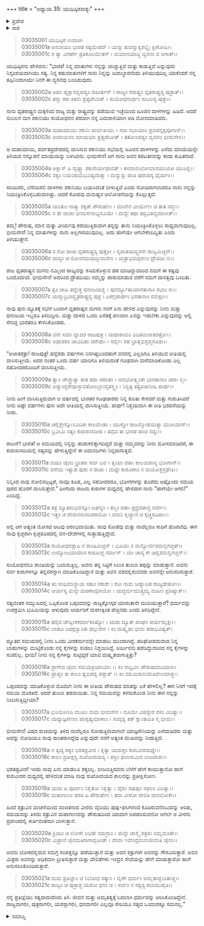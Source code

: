 +++
title = "ಅಧ್ಯಾಯ 35: ಯುಧಿಷ್ಠಿರವಾಕ್ಯಃ"
+++

<details><summary>ಪ್ರವೇಶ</summary>


।।   ಓಂ ಓಂ ನಮೋ ನಾರಾಯಣಾಯ।।   ಶ್ರೀ ವೇದವ್ಯಾಸಾಯ ನಮಃ ।।

ಶ್ರೀ ಕೃಷ್ಣದ್ವೈಪಾಯನ ವೇದವ್ಯಾಸ ವಿರಚಿತ  

**ಶ್ರೀ ಮಹಾಭಾರತ**

**ಆರಣ್ಯಕ ಪರ್ವ**

**ಕೈರಾತ ಪರ್ವ**

**ಅಧ್ಯಾಯ 35**

</details>


<details><summary>ಸಾರ</summary>

ಭೀಮನ ಮಾತಿಗೆ ಬೇಸತ್ತು, ದುಃಖಿತಾಗಿ ಯುಧಿಷ್ಠಿರನು ತಾನು ಧೃತರಾಷ್ಟ್ರನ ಮಕ್ಕಳಿಂದ ರಾಜ್ಯವನ್ನು ಪಡೆಯುವ ಇಚ್ಛೆಯಿಂದ ಜೂಜಿನ ದಾಳಗಳನ್ನು ಹಿಡಿದನೆಂದು ಮತ್ತು ಶಕುನಿಯ ಮೇಲಿನ ಕೋಪದಿಂದಲೇ ಜೂಜನ್ನು ಮುಂದುವರೆಸಿದುದೆಂದು ಹೇಳುವುದು (1-6). ಪುನಃ ದ್ಯೂತಕ್ಕೆ ಬಂದಾಗ ಮಾಡಿಕೊಂಡ ಒಪ್ಪಂದವನ್ನು ಈಗ ಹೇಗೆ ಮುರಿಯಬಹುದು ಎಂದು ಪ್ರಶ್ನಿಸುವುದು (7-14). ಒಪ್ಪಂದವನ್ನು ಮಾಡಿಕೊಳ್ಳುವ ಮೊದಲೇ ನೀನು ಈ ಪೌರುಷದ ಮಾತನ್ನು ಏಕೆ ಆಡಲಿಲ್ಲ, ನನ್ನ ಕೈಗಳನ್ನು ಏಕೆ ಸುಡಲಿಲ್ಲವೆಂದು ಬೀಮನನ್ನು ಕೇಳುವುದು (15-16). ಕಾಲಕ್ಕೆ ಕಾಯಬೇಕೆಂದು ಹೇಳುವುದು (17-21).

</details>


> 03035001 ಯುಧಿಷ್ಠಿರ ಉವಾಚ।  
03035001a ಅಸಂಶಯಂ ಭಾರತ ಸತ್ಯಮೇತದ್ ।
	ಯನ್ಮಾ ತುದನ್ವಾಕ್ಯಶಲ್ಯೈಃ ಕ್ಷಿಣೋಷಿ।।  
> 03035001c ನ ತ್ವಾ ವಿಗರ್ಹೇ ಪ್ರತಿಕೂಲಮೇತನ್ ।
	ಮಮಾನಯಾದ್ಧಿ ವ್ಯಸನಂ ವ ಆಗಾತ್।।   

ಯುಧಿಷ್ಠಿರನು ಹೇಳಿದನು: “ಭಾರತ! ನಿನ್ನ ಮಾತುಗಳು ನನ್ನನ್ನು ಚುಚ್ಚುತ್ತಿವೆ ಮತ್ತು ಕಾಡುತ್ತಿವೆ ಎನ್ನುವುದು ನಿಸ್ಸಂಶಯವಾಗಿಯು ಸತ್ಯ. ನಿನ್ನ ಕಡುಮಾತುಗಳಿಗೆ ನಾನು ನಿನ್ನನ್ನು ಜವಾಬ್ಧಾರನೆಂದು ತಿಳಿಯುವುದಿಲ್ಲ ಯಾಕೆಂದರೆ ನನ್ನ ತಪ್ಪಿನಿಂದಾಗಿಯೇ ನಿನಗೆ ಈ ವ್ಯಸನವು ಬಂದಿರುವುದು.

> 03035002a ಅಹಂ ಹ್ಯಕ್ಷಾನನ್ವಪದ್ಯಂ ಜಿಹೀರ್ಷನ್ ।
	ರಾಜ್ಯಂ ಸರಾಷ್ಟ್ರಂ ಧೃತರಾಷ್ಟ್ರಸ್ಯ ಪುತ್ರಾತ್।।   
> 03035002c ತನ್ಮಾ ಶಠಃ ಕಿತವಃ ಪ್ರತ್ಯದೇವೀತ್ ।
	ಸುಯೋಧನಾರ್ಥಂ ಸುಬಲಸ್ಯ ಪುತ್ರಃ।।   

ನಾನು ಧೃತರಾಷ್ಟ್ರನ ಮಕ್ಕಳಿಂದ ರಾಜ್ಯ ಮತ್ತು ರಾಷ್ಟ್ರವನ್ನು ಪಡೆಯುವ ಇಚ್ಛೆಯಿಂದ ಜೂಜಿನ ದಾಳಗಳನ್ನು ಹಿಡಿದೆ. ಆದರೆ ಸುಬಲನ ಮಗ ಶಕುನಿಯು ಸುಯೋಧನನ ಪರವಾಗಿ ನನ್ನ ಎದುರಾಳಿಯಾಗಿ ಆಡಿ ಮೋಸಮಾಡಿದನು.

> 03035003a ಮಹಾಮಾಯಃ ಶಕುನಿಃ ಪಾರ್ವತೀಯಃ ।
	ಸದಾ ಸಭಾಯಾಂ ಪ್ರವಪನ್ನಕ್ಷಪೂಗಾನ್।।   
> 03035003c ಅಮಾಯಿನಂ ಮಾಯಯಾ ಪ್ರತ್ಯದೇವೀತ್ ।
	ತತೋಽಪಶ್ಯಂ ವೃಜಿನಂ ಭೀಮಸೇನ।।   

ಆ ಮಹಾಮಾಯಿ, ಪರ್ವತಪ್ರದೇಶದಲ್ಲಿ ವಾಸಿಸುವ ಶಕುನಿಯು ಸಭೆಯಲ್ಲಿ ಜೂಜಿನ ದಾಳಗಳನ್ನು ಎಸೆದು ಮಾಯೆಯನ್ನೇ ತಿಳಿಯದ ನನ್ನೊಡನೆ ಮಾಯೆಯನ್ನು ಬಳಸಿದನು. ಭೀಮಸೇನ! ಆಗ ನಾನು ಅವನ ಕಪಟತನವನ್ನು ಕಂಡು ಕುಪಿತನಾದೆ.

> 03035004a ಅಕ್ಷಾನ್ ಹಿ ದೃಷ್ಟ್ವಾ ಶಕುನೇರ್ಯಥಾವತ್ ।
	ಕಾಮಾನುಲೋಮಾನಯುಜೋ ಯುಜಶ್ಚ।।   
> 03035004c ಶಕ್ಯಂ ನಿಯಂತುಮಭವಿಷ್ಯದಾತ್ಮಾ ।
	ಮನ್ಯುಸ್ತು ಹಂತಿ ಪುರುಷಸ್ಯ ಧೈರ್ಯಂ।।   

ಸರಿಯಿರಲಿ, ಬೆಸೆಯಿರಲಿ ದಾಳಗಳು ಶಕುನಿಯು ಬಯಸಿದಂತೆ ಬೀಳುತ್ತಿವೆ ಎಂದು ನೋಡಿದಾಗಲಾದರೂ ನಾನು ನನ್ನನ್ನು ನಿಯಂತ್ರಿಸಿಕೊಳ್ಳಬಹುದಾಗಿತ್ತು. ಆದರೆ ಕೋಪವು ಮನುಷ್ಯನ ಆಲೋಚನೆಯನ್ನು ಕೊಲ್ಲುತ್ತದೆ.

> 03035005a ಯಂತುಂ ನಾತ್ಮಾ ಶಕ್ಯತೇ ಪೌರುಷೇಣ ।
	ಮಾನೇನ ವೀರ್ಯೇಣ ಚ ತಾತ ನದ್ಧಃ।।   
> 03035005c ನ ತೇ ವಾಚಂ ಭೀಮಸೇನಾಭ್ಯಸೂಯೇ ।
	ಮನ್ಯೇ ತಥಾ ತದ್ಭವಿತವ್ಯಮಾಸೀತ್।।   

ತಮ್ಮ! ಪೌರುಷ, ಮಾನ ಮತ್ತು ವೀರ್ಯವು ಕಡೆಯುತ್ತಿರುವಾಗ ತನ್ನನ್ನು ತಾನು ನಿಯಂತ್ರಿಸಿಕೊಳ್ಳಲು ಸಾಧ್ಯವಾಗುವುದಿಲ್ಲ. ಭೀಮಸೇನ! ನಿನ್ನ ಮಾತುಗಳನ್ನು ನಾನು ಅಲ್ಲಗಳೆಯುವುದಿಲ್ಲ. ಅದು ಹಾಗೆಯೇ ಆಗಬೇಕೆಂದಿದ್ದಿತು ಎಂದು ತಿಳಿಯುತ್ತೇನೆ.

> 03035006a ಸ ನೋ ರಾಜಾ ಧೃತರಾಷ್ಟ್ರಸ್ಯ ಪುತ್ರೋ ।
	ನ್ಯಪಾತಯದ್ವ್ಯಸನೇ ರಾಜ್ಯಮಿಚ್ಚನ್।।   
> 03035006c ದಾಸ್ಯಂ ಚ ನೋಽಗಮಯದ್ಭೀಮಸೇನ ।
	ಯತ್ರಾಭವಚ್ಶರಣಂ ದ್ರೌಪದೀ ನಃ।।   

ರಾಜ ಧೃತರಾಷ್ಟ್ರನ ಮಗನು ನಮ್ಮಿಂದ ರಾಜ್ಯವನ್ನು ಕಸಿದುಕೊಳ್ಳುವ ಹಠ ಮಾಡಿದ್ದುದರಿಂದ ನಮಗೆ ಈ ಕಷ್ಟವು ಬಂದೊದಗಿದೆ. ಭೀಮಸೇನ! ಅದರಿಂದ ದ್ರೌಪದಿಯು ನಮ್ಮನ್ನು ಪಾರುಮಾಡುವ ವರೆಗೆ ನಮಗೆ ದಾಸತ್ವವು ಬಂದಿತು.

> 03035007a ತ್ವಂ ಚಾಪಿ ತದ್ವೇತ್ಥ ಧನಂಜಯಶ್ಚ ।
	ಪುನರ್ದ್ಯೂತಾಯಾಗತಾನಾಂ ಸಭಾಂ ನಃ।।   
> 03035007c ಯನ್ಮಾಬ್ರವೀದ್ಧೃತರಾಷ್ಟ್ರಸ್ಯ ಪುತ್ರ ।
	ಏಕಗ್ಲಹಾರ್ಥಂ ಭರತಾನಾಂ ಸಮಕ್ಷಂ।।   

ನಾವು ಪುನಃ ದ್ಯೂತಕ್ಕೆ ಸಭೆಗೆ ಬಂದಾಗ ಧೃತರಾಷ್ಟನ ಮಗನು ನನಗೆ ಏನು ಹೇಳಿದ ಎನ್ನುವುದನ್ನು ನೀನು ಮತ್ತು ಧನಂಜಯ ಇಬ್ಬರೂ ತಿಳಿದಿದ್ದೀರಿ. ಮತ್ತು ದಾಳದ ಒಂದು ಎಸೆತಕ್ಕೆ ಪಣವಾಗಿ ಏನನ್ನು ಇಡಬೇಕು ಎನ್ನುವುದನ್ನು ಅಲ್ಲಿ ಸೇರಿದ್ದ ಭಾರತರೂ ಕೇಳಿಸಿಕೊಂಡರು.

> 03035008a ವನೇ ಸಮಾ ದ್ವಾದಶ ರಾಜಪುತ್ರ ।
	ಯಥಾಕಾಮಂ ವಿದಿತಮಜಾತಶತ್ರೋ।।  
> 03035008c ಅಥಾಪರಂ ಚಾವಿದಿತಂ ಚರೇಥಾಃ ।
	ಸರ್ವೈಃ ಸಹ ಭ್ರಾತೃಭಿಶ್ಚದ್ಮಗೂಢಃ।।  

“ಅಜಾತಶತ್ರು! ರಾಜಪುತ್ರ! ಹನ್ನೆರಡು ವರ್ಷಗಳು ನಿನಗಿಷ್ಟಬಂದಹಾಗೆ ವನದಲ್ಲಿ ಎಲ್ಲರಿಗೂ ತಿಳಿಯುವ ರೀತಿಯಲ್ಲಿ ವಾಸಿಸುತ್ತೀಯೆ. ಅದರ ನಂತರ ಒಂದು ವರ್ಷ ಯಾರಿಗೂ ತಿಳಿಯದಂತೆ ಗೂಢವಾಗಿ ಮರೆಮಾಡಿಕೊಂಡು ಎಲ್ಲ ಸಹೋದರರೊಂದಿಗೆ ವಾಸಿಸುತ್ತೀಯೆ.

> 03035009a ತ್ವಾಂ ಚೇಚ್ಛ್ರುತ್ವಾ ತಾತ ತಥಾ ಚರಂತಂ ।
	ಅವಭೋತ್ಸ್ಯಂತೇ ಭಾರತಾನಾಂ ಚರಾಃ ಸ್ಮ।।  
> 03035009c ಅನ್ಯಾಂಶ್ಚರೇಥಾಸ್ತಾವತೋಽಬ್ದಾಂಸ್ತತಸ್ತ್ವಂ ।
	ನಿಶ್ಚಿತ್ಯ ತತ್ಪ್ರತಿಜಾನೀಹಿ ಪಾರ್ಥ।।  

ನೀನು ಹೀಗೆ ವಾಸಿಸುತ್ತಿರುವಾಗ ಆ ವರ್ಷದಲ್ಲಿ ಭಾರತರ ಗೂಢಚಾರರು ನಿನ್ನ ಕುರಿತು ಕೇಳಿದರೆ ಮತ್ತು ಗುರುತಿಸಿದರೆ ನೀನು ಅಷ್ಟೇ ವರ್ಷಗಳು ಪುನಃ ಅದೇ ರೀತಿಯಲ್ಲಿ ವಾಸಿಸುತ್ತೀಯೆ. ಪಾರ್ಥ! ನಿಶ್ಚಯವಾಗಿ ಈ ರೀತಿ ಭರವಸೆಯನ್ನು ನೀಡು.

> 03035010a ಚರೈಶ್ಚೇನ್ನೋಽವಿದಿತಃ ಕಾಲಮೇತಂ ।
	ಯುಕ್ತೋ ರಾಜನ್ಮೋಹಯಿತ್ವಾ ಮದೀಯಾನ್।।  
> 03035010c ಬ್ರವೀಮಿ ಸತ್ಯಂ ಕುರುಸಂಸದೀಹ ।
	ತವೈವ ತಾ ಭಾರತ ಪಂಚ ನದ್ಯಃ।।  

ರಾಜನ್! ಭಾರತ! ಆ ಸಮಯದಲ್ಲಿ ನಿನ್ನನ್ನು ಹುಡುಕಲಿಕ್ಕಾಗದಿದ್ದರೆ ಮತ್ತು ನಮ್ಮವರನ್ನು ನೀನು ಮೋಸಮಾಡಿದರೆ, ಈ ಕುರುಸಂಸದಿಯಲ್ಲಿ ಸತ್ಯವನ್ನು ಹೇಳುತ್ತಿದ್ದೇನೆ ಈ ಐದುನದಿಗಳು ನಿನ್ನದಾಗುತ್ತವೆ.

> 03035011a ವಯಂ ಚೈವಂ ಭ್ರಾತರಃ ಸರ್ವ ಏವ ।
	ತ್ವಯಾ ಜಿತಾಃ ಕಾಲಮಪಾಸ್ಯ ಭೋಗಾನ್।।  
> 03035011c ವಸೇಮ ಇತ್ಯಾಹ ಪುರಾ ಸ ರಾಜಾ ।
	ಮಧ್ಯೇ ಕುರೂಣಾಂ ಸ ಮಯೋಕ್ತಸ್ತಥೇತಿ।।  

ನಿನ್ನಿಂದ ನಾವು ಸೋಲಿಸಲ್ಪಟ್ಟರೆ, ನಾವೂ ಕೂಡ, ಎಲ್ಲ ಸಹೋದರರೂ, ಭೋಗಗಳನ್ನು ತೊರೆದು ಅಷ್ಟೊಂದು ಸಮಯ ಪುರದ ಹೊರಗೆ ವಾಸಿಸುತ್ತೇವೆ.” ಹೀಗೆಂದು ರಾಜನು ಕುರುಗಳ ಮಧ್ಯದಲ್ಲಿ ಹೇಳಿದಾಗ ನಾನು “ಹಾಗೆಯೇ ಆಗಲಿ!” ಎಂದಿದ್ದೆ.

> 03035012a ತತ್ರ ದ್ಯೂತಮಭವನ್ನೋ ಜಘನ್ಯಂ ।
	ತಸ್ಮಿಂ ಜಿತಾಃ ಪ್ರವ್ರಜಿತಾಶ್ಚ ಸರ್ವೇ।।  
> 03035012c ಇತ್ಥಂ ಚ ದೇಶಾನನುಸಂಚರಾಮೋ ।
	ವನಾನಿ ಕೃಚ್ಚ್ರಾಣಿ ಚ ಕೃಚ್ಚ್ರರೂಪಾಃ।।  

ಅಲ್ಲಿ ಆಗ ಅತ್ಯಂತ ಮೋಸದ ಆಟವು ಆರಂಭವಾಯಿತು. ನಾವು ಸೋತೆವು ಮತ್ತು ನಾವೆಲ್ಲರೂ ಕಾಡಿಗೆ ಹೊರಟೆವು. ಈಗ ನಾವು ಕೃಚ್ಛರಾಗಿ ಕೃಚ್ಛರೂಪದಲ್ಲಿ ವನ-ದೇಶಗಳಲ್ಲಿ ಸುತ್ತಾಡುತ್ತಿದ್ದೇವೆ.

> 03035013a ಸುಯೋಧನಶ್ಚಾಪಿ ನ ಶಾಂತಿಮಿಚ್ಚನ್ ।
	ಭೂಯಃ ಸ ಮನ್ಯೋರ್ವಶಮನ್ವಗಚ್ಚತ್।।  
> 03035013c ಉದ್ಯೋಜಯಾಮಾಸ ಕುರೂಂಶ್ಚ ಸರ್ವಾನ್ ।
	ಯೇ ಚಾಸ್ಯ ಕೇ ಚಿದ್ವಶಮನ್ವಗಚ್ಚನ್।।  

ಸುಯೋಧನನೂ ಶಾಂತಿಯನ್ನು ಬಯಸುತ್ತಿಲ್ಲ. ಅವನು ತನ್ನ ಸಿಟ್ಟಿಗೆ ಸಿಲುಕಿ ತುಂಬಾ ತಪ್ಪನ್ನು ಮಾಡುತ್ತಾನೆ. ಅವನು ಸರ್ವ ಕುರುಗಳನ್ನೂ ತನ್ನವರನ್ನಾಗಿ ಮಾಡಿಕೊಂಡಿದ್ದಾನೆ ಮತ್ತು ಅವನ ವಶದಲ್ಲಿರುವವರು ಅವನನ್ನೇ ಅನುಸರಿಸುತ್ತಾರೆ.

> 03035014a ತಂ ಸಂಧಿಮಾಸ್ಥಾಯ ಸತಾಂ ಸಕಾಶೇ ।
	ಕೋ ನಾಮ ಜಹ್ಯಾದಿಹ ರಾಜ್ಯಹೇತೋಃ।।  
> 03035014c ಆರ್ಯಸ್ಯ ಮನ್ಯೇ ಮರಣಾದ್ಗರೀಯೋ ।
	ಯದ್ಧರ್ಮಮುತ್ಕ್ರಮ್ಯ ಮಹೀಂ ಪ್ರಶಿಷ್ಯಾತ್।।  

ಸತ್ಯವಂತರ ಸಮ್ಮುಖದಲ್ಲಿ ಒಪ್ಪಿಕೊಂಡ ಒಪ್ಪಂದವನ್ನು ರಾಜ್ಯಕ್ಕೋಸ್ಕರ ಯಾರುತಾನೇ ಮುರಿಯುತ್ತಾರೆ? ಧರ್ಮವನ್ನು ಉಪಕ್ರಮಿಸಿ ಭೂಮಿಯನ್ನು ಆಳುವುದು ಆರ್ಯರಿಗೆ ಮರಣಕ್ಕಿಂತ ಹೆಚ್ಚಿನದು ಎಂದು ತಿಳಿದಿದ್ದೇನೆ.

> 03035015a ತದೈವ ಚೇದ್ವೀರಕರ್ಮಾಕರಿಷ್ಯೋ ।
	ಯದಾ ದ್ಯೂತೇ ಪರಿಘಂ ಪರ್ಯಮೃಕ್ಷಃ।।  
> 03035015c ಬಾಹೂ ದಿಧಕ್ಷನ್ವಾರಿತಃ ಫಲ್ಗುನೇನ ।
	ಕಿಂ ದುಷ್ಕೃತಂ ಭೀಮ ತದಾಭವಿಷ್ಯತ್।  

ದ್ಯೂತದ ಸಮಯದಲ್ಲಿ ನೀನು ಒಂದು ವೀರಕರ್ಮವನ್ನೇ ಮಾಡಲು ಮುಂದಾಗಿದ್ದೆ. ಪರಿಘೋಪಮವಾದ ನಿನ್ನ ಬಾಹುಗಳನ್ನು ಮುಟ್ಟಿಕೊಂಡು ನನ್ನ ಕೈಗಳನ್ನು ಸುಡಲು ನಿಶ್ಚಯಿಸಿದ್ದೆ. ಅರ್ಜುನನು ತಡೆದಿದ್ದುದರಿಂದ ನನ್ನ ಕೈಗಳನ್ನು ಸುಡಲಿಲ್ಲ. ಭೀಮ! ನೀನು ನನ್ನ ಕೈಗಳನ್ನು ಸುಟ್ಟಿದ್ದರೆ ಯಾವ ದುಷ್ಕೃತವಾಗುತ್ತಿತ್ತು?

> 03035016a ಪ್ರಾಗೇವ ಚೈವಂ ಸಮಯಕ್ರಿಯಾಯಾಃ ।।
	ಕಿಂ ನಾಬ್ರವೀಃ ಪೌರುಷಮಾವಿದಾನಃ।   
> 03035016c ಪ್ರಾಪ್ತಂ ತು ಕಾಲಂ ತ್ವಭಿಪದ್ಯ ಪಶ್ಚಾತ್ ।।
	ಕಿಂ ಮಾಮಿದಾನೀಮತಿವೇಲಮಾತ್ಥ।।  

ಒಪ್ಪಂದವನ್ನು ಮಾಡಿಕೊಳ್ಳುವ ಮೊದಲೇ ನೀನು ಈ ರೀತಿಯ ಪೌರುಷದ ಮಾತನ್ನು ಏಕೆ ಹೇಳಲಿಲ್ಲ? ಈಗ ನಿನಗೆ ಇದಕ್ಕೆ ಸಮಯ ದೊರಕಿದೆ. ಆದರೆ ತುಂಬಾ ತಡವಾಯಿತು. ನಿನ್ನ ಸಮಯವನ್ನು ಕಳೆದುಕೊಂಡ ನೀನು ಈಗ ನನ್ನನ್ನು ನಿಂದಿಸುತ್ತಿದ್ದೀಯಾ?

> 03035017a ಭೂಯೋಽಪಿ ದುಃಖಂ ಮಮ ಭೀಮಸೇನ ।
	ದೂಯೇ ವಿಷಸ್ಯೇವ ರಸಂ ವಿದಿತ್ವಾ।।  
> 03035017c ಯದ್ಯಾಜ್ಞಸೇನೀಂ ಪರಿಕೃಷ್ಯಮಾಣಾಂ ।
	ಸಂದೃಶ್ಯ ತತ್ ಕ್ಷಾಂತಮಿತಿ ಸ್ಮ ಭೀಮ।।  

ಭೀಮಸೇನ! ವಿಷದ ರುಚಿಯನ್ನು ತಿಳಿದ ನಾವೆಲ್ಲರೂ ನೋಡುತ್ತಿರುವಾಗಲೇ ಯಾಜ್ಞಸೇನಿಯನ್ನು ಎಳೆದಾಡಿದರು ಮತ್ತು ಅದನ್ನು ನೋಡಿಯೂ ನಾವು ಶಾಂತರಾಗಿದ್ದೆವು ಎನ್ನುವುದೇ ನನಗೆ ಅತ್ಯಂತ ದುಃಖವನ್ನು ನೀಡುತ್ತಿದೆ.

> 03035018a ನ ತ್ವದ್ಯ ಶಕ್ಯಂ ಭರತಪ್ರವೀರ ।
	ಕೃತ್ವಾ ಯದುಕ್ತಂ ಕುರುವೀರಮಧ್ಯೇ।।  
> 03035018c ಕಾಲಂ ಪ್ರತೀಕ್ಷಸ್ವ ಸುಖೋದಯಸ್ಯ ।
	ಪಕ್ತಿಂ ಫಲಾನಾಮಿವ ಬೀಜವಾಪಃ।।  

ಭರತಪ್ರವೀರ! ಇಂದು ನಾವು ಏನು ಮಾಡಲೂ ಶಕ್ಯರಿಲ್ಲ. ಬೀಜಬಿತ್ತಿದವನು ಬೆಳೆಗೆ ಹೇಗೆ ಕಾಯುತ್ತಾನೋ ಹಾಗೆ ಕುರುವೀರರ ಮಧ್ಯದಲ್ಲಿ ಹೇಳಿದಂತೆ ಮಾಡಿ ನಾವು ಸುಖೋದಯದ ಕಾಲವನ್ನು ಪ್ರತೀಕ್ಷಿಸೋಣ.

> 03035019a ಯದಾ ಹಿ ಪೂರ್ವಂ ನಿಕೃತೋ ನಿಕೃತ್ಯಾ ।
	ವೈರಂ ಸಪುಷ್ಪಂ ಸಫಲಂ ವಿದಿತ್ವಾ।।  
> 03035019c ಮಹಾಗುಣಂ ಹರತಿ ಹಿ ಪೌರುಷೇಣ ।
	ತದಾ ವೀರೋ ಜೀವತಿ ಜೀವಲೋಕೇ।।  

ಹಿಂದೆ ಶತ್ರುವಿನ ವಂಚನೆಯಿಂದ ವಂಚಿತನಾದ ವೀರನು ವೈರಿಯು ಪುಷ್ಪ-ಫಲಗಳಿಂದ ಕೂಡಿರುವನೆಂಬುದನ್ನು ಅರಿತು, ಸಮಯವನ್ನು ತಿಳಿದು ಶತ್ರುವಿನ ಮಹಾಗುಣವನ್ನು ಪೌರುಷದಿಂದ ಯಾವಾಗ ಅಪಹರಿಸುವನೋ ಆಗಲೇ ಆ ವೀರನು ಪ್ರಪಂಚದಲ್ಲಿ ಕೀರ್ತಿವಂತನಾಗಿ ಬಾಳುತ್ತಾನೆ.

> 03035020a ಶ್ರಿಯಂ ಚ ಲೋಕೇ ಲಭತೇ ಸಮಗ್ರಾಂ ।
	ಮನ್ಯೇ ಚಾಸ್ಮೈ ಶತ್ರವಃ ಸಮ್ನಮಂತೇ।।  
> 03035020c ಮಿತ್ರಾಣಿ ಚೈನಮತಿರಾಗಾದ್ಭಜಂತೇ ।
	ದೇವಾ ಇವೇಂದ್ರಮನುಜೀವಂತಿ ಚೈನಂ।।  

ಅವನು ಲೋಕದಲ್ಲಿರುವ ಸಮಗ್ರ ಸಂಪತ್ತನ್ನೂ ಪಡೆಯುತ್ತಾನೆ ಮತ್ತು ಅವನ ಶತ್ರುಗಳೇ ಅವನನ್ನು ಗೌರವಿಸುತ್ತಾರೆ. ಅವನ ಮಿತ್ರರು ಅವನನ್ನು ಅಧಿಕವಾಗಿ ಪ್ರೀತಿಸುತ್ತಾರೆ ಮತ್ತು ದೇವತೆಗಳು ಇಂದ್ರನ ಸೇವೆಯನ್ನು ಹೇಗೆ ಮಾಡುತ್ತಾರೋ ಹಾಗೆ ಅನುಸರಿಸಿಕೊಂಡಿರುತ್ತಾರೆ.

> 03035021a ಮಮ ಪ್ರತಿಜ್ಞಾಂ ಚ ನಿಬೋಧ ಸತ್ಯಾಂ ।
	ವೃಣೇ ಧರ್ಮಂ ಅಮೃತಾಜ್ಜೀವಿತಾಚ್ಚ।।  
> 03035021c ರಾಜ್ಯಂ ಚ ಪುತ್ರಾಶ್ಚ ಯಶೋ ಧನಂ ಚ ।
	ಸರ್ವಂ ನ ಸತ್ಯಸ್ಯ ಕಲಾಮುಪೈತಿ।।  

ನನ್ನ ಪ್ರತಿಜ್ಞೆಯು ಸತ್ಯವಾದುದೆಂದು ತಿಳಿ. ಜೀವನ ಮತ್ತು ಅಮೃತತ್ವಕ್ಕೆ ಬದಲಾಗಿ ಧರ್ಮವನ್ನು ಆರಿಸಿಕೊಂಡಿದ್ದೇನೆ. ರಾಜ್ಯವಾಗಲೀ, ಪುತ್ರರಾಗಲೀ, ಯಶಸ್ಸಾಗಲೀ, ಧನವಾಗಲೀ ಎಲ್ಲವೂ ಸೇರಿಯೂ ಸತ್ಯದ ಒಂದಂಶಕ್ಕೂ ಸಮನಲ್ಲ.”


<details><summary>ಸಮಾಪ್ತಿ</summary>


ಇತಿ ಶ್ರೀ ಮಹಾಭಾರತೇ ಆರಣ್ಯಕಪರ್ವಣಿ ಕೈರಾತಪರ್ವಣಿ ಯುಧಿಷ್ಠಿರವಾಕ್ಯೇ ಪಂಚತ್ರಿಂಶೋಽಧ್ಯಾಯಃ।  
ಇದು ಶ್ರೀ ಮಹಾಭಾರತದಲ್ಲಿ ಆರಣ್ಯಕಪರ್ವದಲ್ಲಿ ಕೈರಾತಪರ್ವದಲ್ಲಿ ಯುಧಿಷ್ಠಿರವಾಕ್ಯದಲ್ಲಿ ಮೂವತ್ತೈದನೆಯ ಅಧ್ಯಾಯವು.



</details>
